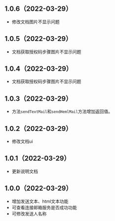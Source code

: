 ## 1.0.6（2022-03-29）
- 修改文档图片不显示问题
## 1.0.5（2022-03-29）
- 文档获取授权码步骤图片不显示问题
## 1.0.4（2022-03-29）
- 文档获取授权码步骤图片不显示问题
## 1.0.3（2022-03-29）
- 方法`sendTextMail`和`sendHemlMail`方法增加返回值。
## 1.0.2（2022-03-29）
- 修改文档ui
## 1.0.1（2022-03-29）
- 更新说明文档
## 1.0.0（2022-03-29）
- 增加发送文本、html文本功能
- 可查看连接邮箱服务是否成功功能
- 可修改发送人名称
